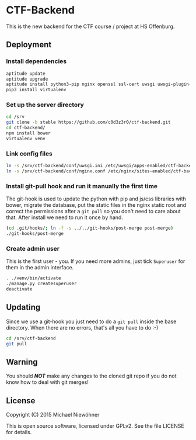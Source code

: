 # CTF-Backend

This is the new backend for the CTF course / project at HS Offenburg.


## Deployment

### Install dependencies

~~~sh
aptitude update
aptitude upgrade
aptitude install python3-pip nginx openssl ssl-cert uwsgi uwsgi-plugin-python3 nodejs-legacy npm
pip3 install virtualenv
~~~

### Set up the server directory

~~~sh
cd /srv
git clone -b stable https://github.com/c0d3z3r0/ctf-backend.git
cd ctf-backend/
npm install bower
virtualenv venv
~~~

### Link config files

~~~sh
ln -s /srv/ctf-backend/conf/uwsgi.ini /etc/uwsgi/apps-enabled/ctf-backend.ini
ln -s /srv/ctf-backend/conf/nginx.conf /etc/nginx/sites-enabled/ctf-backend
~~~

### Install git-pull hook and run it manually the first time

The git-hook is used to update the python with pip and js/css libraries with bower, migrate the database, put the static files in the nginx static root and correct the permissions after a `git pull` so you don't need to care about that. After install we need to run it once by hand.

~~~sh
(cd .git/hooks/; ln -f -s ../../git-hooks/post-merge post-merge)
./git-hooks/post-merge
~~~

### Create admin user

This is the first user - you. If you need more admins, just tick `Superuser` for them in the admin interface.

~~~sh
. ./venv/bin/activate
./manage.py createsuperuser
deactivate
~~~

## Updating

Since we use a git-hook you just need to do a `git pull` inside the base directory. When there are no errors, that's all you have to do :-)

~~~sh
cd /srv/ctf-backend
git pull
~~~

## Warning

You should ***NOT*** make any changes to the cloned git repo if you do not know how to deal with git merges!

## License

Copyright (C) 2015 Michael Niewöhner

This is open source software, licensed under GPLv2. See the file LICENSE for details.
